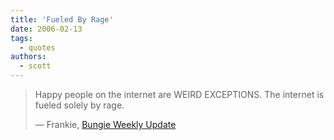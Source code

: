 ```yaml
---
title: 'Fueled By Rage'
date: 2006-02-13
tags:
  - quotes
authors:
  - scott
---
```


> Happy people on the internet are WEIRD EXCEPTIONS. The internet is fueled solely by rage.
>
> — Frankie, [Bungie Weekly Update](http://bungie.net/News/TopStory.aspx?story=updatefeb10)
